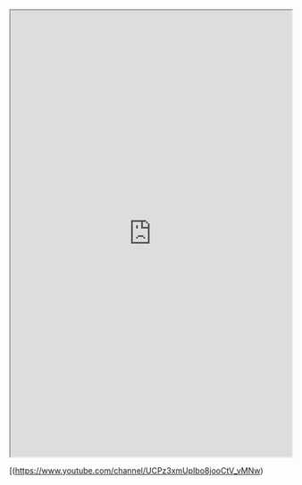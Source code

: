 <iframe 
		height = 800
		width = 100%
		padding = 0 0
		marging = 0 0
		src = "https://metanit.com/kotlin/jetpack/1.1.php"></iframe>

[(https://www.youtube.com/channel/UCPz3xmUpIbo8jooCtV_vMNw)